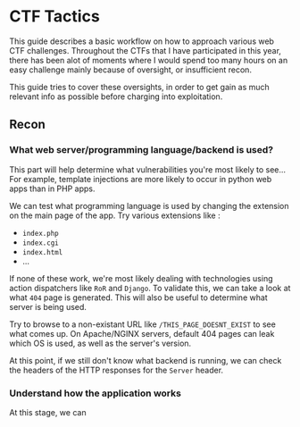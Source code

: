 # CTF Tactics

This guide describes a basic workflow on how to approach various web CTF challenges.
Throughout the CTFs that I have participated in this year, there has been alot of moments where I would spend too many hours on an easy challenge mainly because of oversight, or insufficient recon.

This guide tries to cover these oversights, in order to get gain as much relevant info as possible before charging into exploitation.

## Recon

### What web server/programming language/backend is used?

This part will help determine what vulnerabilities you're most likely to see... For example, template injections are more likely to occur in python web apps than in PHP apps.

We can test what programming language is used by changing the extension on the main page of the app. Try various extensions like : 
  - `index.php`
  - `index.cgi`
  - `index.html`
  - ...
  
If none of these work, we're most likely dealing with technologies using action dispatchers like `RoR` and `Django`.
To validate this, we can take a look at what `404` page is generated. This will also be useful to determine what server is being used.

Try to browse to a non-existant URL like `/THIS_PAGE_DOESNT_EXIST` to see what comes up. On Apache/NGINX servers, default 404 pages can leak which OS is used, as well as the server's version.

At this point, if we still don't know what backend is running, we can check the headers of the HTTP responses for the `Server` header.

### Understand how the application works

At this stage, we can 
